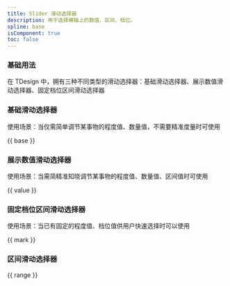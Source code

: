 ```yaml
---
title: Slider 滑动选择器
description: 用于选择横轴上的数值、区间、档位。
spline: base
isComponent: true
toc: false
---
```


### 基础用法

在 TDesign 中，拥有三种不同类型的滑动选择器：基础滑动选择器、展示数值滑动选择器、固定档位区间滑动选择器

### 基础滑动选择器

使用场景：当仅需简单调节某事物的程度值、数量值，不需要精准度量时可使用

{{ base }}

### 展示数值滑动选择器

使用场景：当需简精准知晓调节某事物的程度值、数量值、区间值时可使用

{{ value }}

### 固定档位区间滑动选择器

使用场景：当已有固定的程度值、档位值供用户快速选择时可以使用

{{ mark }}

### 区间滑动选择器

{{ range }}
